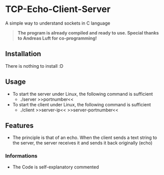 # TCP-Echo-Client-Server
A simple way to understand sockets in C language

>**The program is already compiled and ready to use. Special thanks to Andreas Luft for co-programming!**

## Installation
There is nothing to install :D

## Usage
* To start the server under Linux, the following command is sufficient
  * ./server &gt;&gt;portnumber&lt;&lt;
* To start the client under Linux, the following command is sufficient
  * ./client &gt;&gt;server-ip&lt;&lt; &gt;&gt;server-portnumber&lt;&lt;

## Features
* The principle is that of an echo. When the client sends a text string to the server, the server receives it and sends it back originally (echo) 
  
### Informations
* The Code is self-explanatory commented
